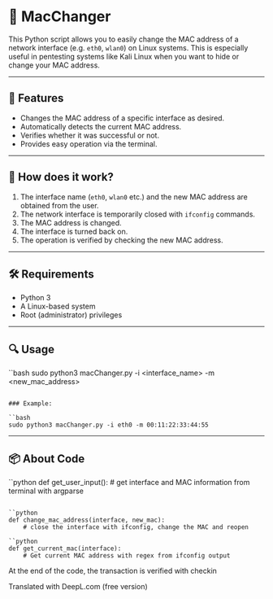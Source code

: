 # 🔧 MacChanger

This Python script allows you to easily change the MAC address of a network interface (e.g. `eth0`, `wlan0`) on Linux systems. This is especially useful in pentesting systems like Kali Linux when you want to hide or change your MAC address.

---

## 🚀 Features

- Changes the MAC address of a specific interface as desired.
- Automatically detects the current MAC address.
- Verifies whether it was successful or not.
- Provides easy operation via the terminal.

---

## 🧠 How does it work?

1. The interface name (`eth0`, `wlan0` etc.) and the new MAC address are obtained from the user.
2. The network interface is temporarily closed with `ifconfig` commands.
3. The MAC address is changed.
4. The interface is turned back on.
5. The operation is verified by checking the new MAC address.

---

## 🛠️ Requirements

- Python 3
- A Linux-based system
- Root (administrator) privileges

---

## 🔍 Usage

``bash
sudo python3 macChanger.py -i <interface_name> -m <new_mac_address>
```

### Example:

``bash
sudo python3 macChanger.py -i eth0 -m 00:11:22:33:44:55
```

---

## 📦 About Code

``python
def get_user_input():
    # get interface and MAC information from terminal with argparse
```

``python
def change_mac_address(interface, new_mac):
    # close the interface with ifconfig, change the MAC and reopen

``python
def get_current_mac(interface):
    # Get current MAC address with regex from ifconfig output
```

At the end of the code, the transaction is verified with checkin

Translated with DeepL.com (free version)
